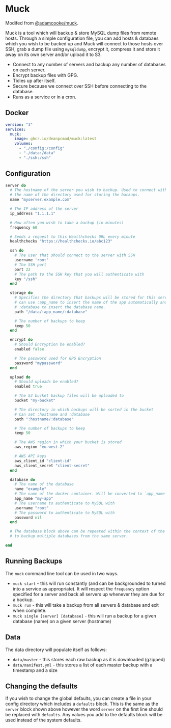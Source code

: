 # Muck

Modifed from [@adamcooke/muck](https://github.com/adamcooke/muck).

Muck is a tool which will backup & store MySQL dump files from remote hosts. Through a simple
configuration file, you can add hosts & databaes which you wish to be backed up and Muck will
connect to those hosts over SSH, grab a dump file using `mysqldump`, encrypt it,
compress it and store it away on its own server and/or upload it to S3.

* Connect to any number of servers and backup any number of databases on each server.
* Encrypt backup files with GPG.
* Tidies up after itself.
* Secure because we connect over SSH before connecting to the database.
* Runs as a service or in a cron.

## Docker

```yml
version: "3"
services:
  muck:
    image: ghcr.io/deanpcmad/muck:latest
    volumes:
      - "./config:/config"
      - "./data:/data"
      - "./ssh:/ssh"
```

## Configuration

```ruby
server do
  # The hostname of the server you wish to backup. Used to connect with SSH and
  # the name of the directory used for storing the backups.
  name "myserver.example.com"

  # The IP address of the server
  ip_address "1.1.1.1"

  # How often you wish to take a backup (in minutes)
  frequency 60

  # Sends a request to this Healthchecks URL every minute
  healthchecks "https://healthchecks.io/abc123"

  ssh do
    # The user that should connect to the server with SSH
    username 'root'
    # The SSH port
    port 22
    # The path to the SSH key that you will authenticate with
    key "/ssh"
  end

  storage do
    # Specifies the directory that backups will be stored for this server. You
    # can use :app_name to insert the name of the app automatically and
    # :database to insert the database name.
    path "/data/:app_name/:database"

    # The number of backups to keep
    keep 50
  end

  encrypt do
    # Should Encryption be enabled?
    enabled false

    # The password used for GPG Encryption
    password "mypassword"
  end

  upload do
    # Should uploads be enabled?
    enabled true

    # The S3 bucket backup files will be uploaded to
    bucket "my-bucket"

    # The directory in which backups will be sorted in the bucket
    # Can set :hostname and :database
    path ":hostname/:database"

    # The number of backups to keep
    keep 50

    # The AWS region in which your bucket is stored
    aws_region "eu-west-2"

    # AWS API keys
    aws_client_id "client-id"
    aws_client_secret "client-secret"
  end

  database do
    # The name of the database
    name "example"
    # The name of the docker container. Will be converted to `app_name-mysql-1`
    app_name "my-app"
    # The username to authenticate to MySQL with
    username "root"
    # The password to authenticate to MySQL with
    password nil
  end

  # The database block above can be repeated within the context of the server
  # to backup multiple databases from the same server.

end
```

## Running Backups

The `muck` command line tool can be used in two ways.

* `muck start` - this will run constantly (and can be backgrounded to turned into a service as appropriate). It will respect the `frequency` option specified for a server and back all servers up whenever they are due for a backup.
* `muck run` - this will take a backup from all servers & database and exit when complete.
* `muck single [server] [database]` - this will run a backup for a given database (name) on a given server (hostname)

## Data

The data directory will populate itself as follows:

* `data/master` - this stores each raw backup as it is downloaded (gzipped)
* `data/manifest.yml` - this stores a list of each master backup with a timestamp and a size

## Changing the defaults

If you wish to change the global defaults, you can create a file in your config directory which includes a `defaults` block. This is the same as the `server` block shown above however the word `server` on the first line should be replaced with `defaults`. Any values you add to the defaults block will be used instead of the system defaults.

